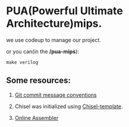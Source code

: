 # PUA(Powerful Ultimate Architecture)mips.

we use codeup to manage our project.

or you can(in the **/pua-mips**):

`make verilog`

## Some resources:

1. [Git commit message conventions](https://gitee.com/help/articles/4231#article-header0)

2. Chisel was initialized using [Chisel-template](https://github.com/freechipsproject/chisel-template).

3. [Online Assembler](https://godbolt.org/) 